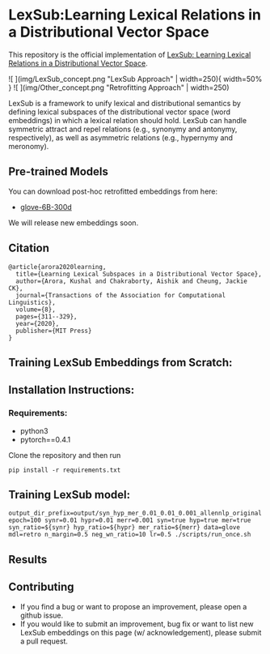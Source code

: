 # LexSub:Learning Lexical Relations in a Distributional Vector Space

This repository is the official implementation of [LexSub: Learning Lexical Relations in a Distributional Vector Space](https://www.mitpressjournals.org/doi/full/10.1162/tacl_a_00316).


 ![ ](img/LexSub_concept.png "LexSub Approach" | width=250){ width=50% }  ![ ](img/Other_concept.png "Retrofitting Approach" | width=250) 

LexSub is a framework to unify lexical and distributional semantics by defining lexical subspaces of the distributional vector space (word embeddings) in which a lexical relation should hold. LexSub can handle symmetric attract and repel relations (e.g., synonymy and antonymy, respectively), as well as asymmetric relations (e.g., hypernymy and meronomy).

## Pre-trained Models
You can download post-hoc retrofitted embeddings from here:
* [glove-6B-300d](http://)

We will release new embeddings soon.
## Citation
```
@article{arora2020learning,
  title={Learning Lexical Subspaces in a Distributional Vector Space},
  author={Arora, Kushal and Chakraborty, Aishik and Cheung, Jackie CK},
  journal={Transactions of the Association for Computational Linguistics},
  volume={8},
  pages={311--329},
  year={2020},
  publisher={MIT Press}
}
```

## Training LexSub Embeddings from Scratch:

## Installation Instructions:

### Requirements:
* python3
* pytorch==0.4.1

Clone the repository and then run
```
pip install -r requirements.txt
```

## Training LexSub model:
```
output_dir_prefix=output/syn_hyp_mer_0.01_0.01_0.001_allennlp_original epoch=100 synr=0.01 hypr=0.01 merr=0.001 syn=true hyp=true mer=true syn_ratio=${synr} hyp_ratio=${hypr} mer_ratio=${merr} data=glove mdl=retro n_margin=0.5 neg_wn_ratio=10 lr=0.5 ./scripts/run_once.sh 

```


## Results


## Contributing
* If you find a bug or want to propose an improvement, please open a github issue.
* If you would like to submit an improvement, bug fix or want to list new LexSub embeddings on this page (w/ acknowledgement), please submit a pull request.
